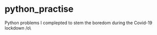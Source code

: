# python_practise
Python problems I complepted to stem the boredom during the Covid-19 lockdown /o\
